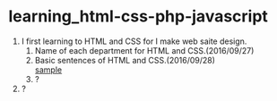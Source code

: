 # learning_html-css-php-javascript

1.  I first learning to HTML and CSS for I make web saite design.
    1.  Name of each department for HTML and CSS.(2016/09/27)
    2. Basic sentences of HTML and CSS.(2016/09/28)  
    [sample](https://htmlpreview.github.io/?https://github.com/roromokoNet/learning_html-css-php-javascript/blob/master/2016:09:28/sample.html)
    3. ?
2.  ?
